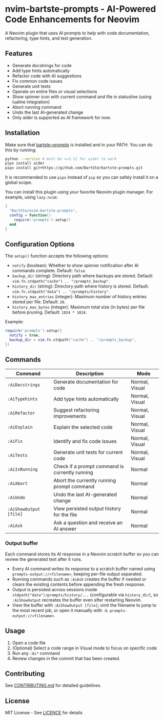 # nvim-bartste-prompts - AI-Powered Code Enhancements for Neovim

A Neovim plugin that uses AI prompts to help with code documentation,
refactoring, type hints, and test generation.

## Features

- Generate docstrings for code
- Add type hints automatically
- Refactor code with AI suggestions
- Fix common code issues
- Generate unit tests
- Operate on entire files or visual selections
- Show spinner icon with current command and file in statusline (using lualine integration)
- Abort running command
- Undo the last AI-generated change
- Only aider is supported as AI framework for now.

## Installation

Make sure that [bartste-prompts](https://github.com/BartSte/bartste-prompts) is
installed and in your PATH. You can do this by running:

```bash
python --version # must be <=3.12 for aider to work
pipx install aider
pipx install git+https://github.com/BartSte/bartste-prompts.git
```

It is recommended to use `pipx` instead of `pip` so you can safely install it on
a global scope.

You can install this plugin using your favorite Neovim plugin manager. For
example, using `lazy.nvim`:

```lua
{
  "BartSte/nvim-bartste-prompts",
  config = function()
    require('prompts').setup()
  end
}
```

## Configuration Options

The `setup()` function accepts the following options:

- `notify` (boolean): Whether to show spinner notification after AI commands complete. Default: `false`.
- `backup_dir` (string): Directory path where backups are stored. Default: `vim.fn.stdpath("cache") .. "/prompts_backup"`.
- `history_dir` (string): Directory path where history is stored. Default: `vim.fn.stdpath("data") .. "/prompts/history"`.
- `history_max_entries` (integer): Maximum number of history entries stored per file. Default: `20`.
- `history_max_bytes` (integer): Maximum total size (in bytes) per file before pruning. Default: `1024 * 1024`.

Example:

```lua
require('prompts').setup({
  notify = true,
  backup_dir = vim.fn.stdpath("cache") .. "/prompts_backup",
})
```

## Commands

| Command              | Description                                        | Mode           |
| -------------------- | -------------------------------------------------- | -------------- |
| `:AiDocstrings`      | Generate documentation for code                    | Normal, Visual |
| `:AiTypehints`       | Add type hints automatically                       | Normal, Visual |
| `:AiRefactor`        | Suggest refactoring improvements                   | Normal, Visual |
| `:AiExplain`         | Explain the selected code                          | Normal, Visual |
| `:AiFix`             | Identify and fix code issues                       | Normal, Visual |
| `:AiTests`           | Generate unit tests for current code               | Normal, Visual |
| `:AiIsRunning`       | Check if a prompt command is currently running     | Normal         |
| `:AiAbort`           | Abort the currently running prompt command         | Normal         |
| `:AiUndo`            | Undo the last AI-generated change                  | Normal         |
| `:AiShowOutput [file]` | View persisted output history for the file       | Normal         |
| `:AiAsk`             | Ask a question and receive an AI answer            | Normal         |


### Output buffer

Each command stores its AI response in a Neovim scratch buffer so you can review the generated text after it runs.

- Every AI command writes its response to a scratch buffer named using `prompts-output://<filename>`, keeping per-file output separated.
- Running commands such as `:AiAsk` creates the buffer if needed or clears the existing contents before appending the fresh response.
- Output is persisted across sessions inside `stdpath("data")/prompts/history/...` (configurable via `history_dir`), so `:AiShowOutput` recreates the buffer even after restarting Neovim.
- View the buffer with `:AiShowOutput [file]`; omit the filename to jump to the most recent job, or open it manually with `:b prompts-output://<filename>`.

## Usage

1. Open a code file
2. (Optional) Select a code range in Visual mode to focus on specific code
3. Run any `:Ai*` command
4. Review changes in the commit that has been created.

## Contributing

See [CONTRIBUTING.md](CONTRIBUTING.md) for detailed guidelines.

## License

MIT License - See [LICENCE](LICENCE) for details
